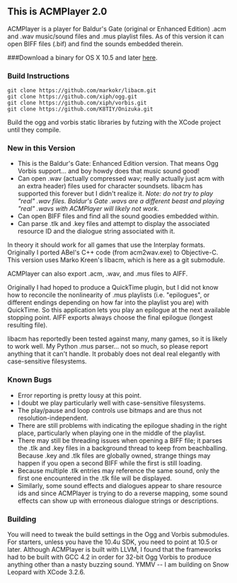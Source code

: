 ## This is ACMPlayer 2.0

ACMPlayer is a player for Baldur's Gate (original or Enhanced Edition)
.acm and .wav music/sound files and .mus playlist files. As of this version
it can open BIFF files (.bif) and find the sounds embedded therein.

###Download a binary for OS X 10.5 and later [here](http://blugs.com/Downloads/ACMPlayer.zip).

### Build Instructions ###
```
git clone https://github.com/markokr/libacm.git
git clone https://github.com/xiph/ogg.git
git clone https://github.com/xiph/vorbis.git
git clone https://github.com/K8TIY/Onizuka.git
```

Build the ogg and vorbis static libraries by futzing with
the XCode project until they compile.

### New in this Version ###
* This is the Baldur's Gate: Enhanced Edition version.
  That means Ogg Vorbis support... and boy howdy does that music sound good!
* Can open .wav (actually compressed wav; really actually
  just acm with an extra header) files used
  for character soundsets. libacm has supported this forever but
  I didn't realize it.
  _Note: do not try to play "real" .wav files. Baldur's Gate .wavs are
  a different beast and playing "real" .wavs with ACMPlayer will likely
  not work._
* Can open BIFF files and find all the sound goodies embedded within.
* Can parse .tlk and .key files and attempt to display the associated
  resource ID and the dialogue string associated with it.

In theory it should work for all games that use the Interplay formats.
Originally I ported ABel's C++ code (from acm2wav.exe) to Objective-C.
This version uses Marko Kreen's libacm, which is here as a git submodule.

ACMPlayer can also export .acm, .wav, and .mus files to AIFF.

Originally I had hoped to produce a QuickTime plugin, but I did not know how
to reconcile the nonlinearity of .mus playlists (i.e. "epilogues",
or different endings depending on how far into the playlist you are) with
QuickTime. So this application lets you play an epilogue at the next available
stopping point. AIFF exports always choose the final epilogue
(longest resulting file).

libacm has reportedly been tested against many, many games, so it is likely
to work well. My Python .mus parser... not so much, so please report anything
that it can't handle. It probably does not deal real elegantly with
case-sensitive filesystems.

### Known Bugs ###
* Error reporting is pretty lousy at this point.
* I doubt we play particularly well with case-sensitive filesystems.
* The play/pause and loop controls use bitmaps and are thus not
  resolution-independent.
* There are still problems with indicating the epilogue shading in the right
  place, particularly when playing one in the middle of the playlist.
* There may still be threading issues when opening a BIFF file; it parses the
  .tlk and .key files in a background thread to keep from beachballing.
  Because .key and .tlk files are globally owned, strange things may happen if
  you open a second BIFF while the first is still loading.
* Because multiple .tlk entries may reference the same sound, only the first
  one encountered in the .tlk file will be displayed.
* Similarly, some sound effects and dialogues appear to share resource ids
  and since ACMPlayer is trying to do a reverse mapping, some sound effects
  can show up with erroneous dialogue strings or descriptions.

### Building ###
You will need to tweak the build settings in the Ogg and Vorbis submodules.
For starters, unless you have the 10.4u SDK, you need to point at 10.5 or later.
Although ACMPlayer is built with LLVM, I found that the frameworks had to be
built with GCC 4.2 in order for 32-bit Ogg Vorbis to produce anything
other than a nasty buzzing sound. YMMV -- I am building on Snow Leopard with
XCode 3.2.6.


